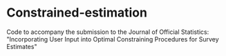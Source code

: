 Constrained-estimation
======================

Code to accompany the submission to the Journal of Official Statistics: "Incorporating User Input into Optimal Constraining Procedures for Survey Estimates"
